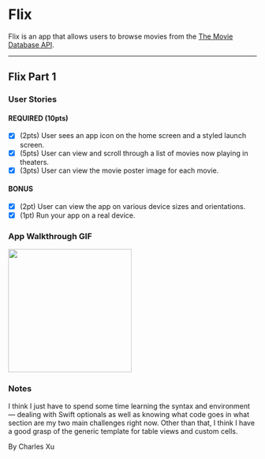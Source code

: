# Flix

Flix is an app that allows users to browse movies from the [The Movie Database API](http://docs.themoviedb.apiary.io/#).

<!-- 📝 `NOTE - PASTE PART 2 SNIPPET HERE:` Paste the README template for part 2 of this assignment here at the top. This will show a history of your development process, which users stories you completed and how your app looked and functioned at each step. -->

---

## Flix Part 1

### User Stories

#### REQUIRED (10pts)
- [x] (2pts) User sees an app icon on the home screen and a styled launch screen.
- [x] (5pts) User can view and scroll through a list of movies now playing in theaters.
- [x] (3pts) User can view the movie poster image for each movie.

#### BONUS
- [x] (2pt) User can view the app on various device sizes and orientations.
- [x] (1pt) Run your app on a real device.

### App Walkthrough GIF

<img src="https://github.com/charlesxu27/Flix-iOS-app/blob/main/flix_screen_recording.gif?raw=true" width=250><br>

### Notes
I think I just have to spend some time learning the syntax and environment — dealing with Swift optionals as well as knowing what code goes in what section are my two main challenges right now.
Other than that, I think I have a good grasp of the generic template for table views and custom cells.

By Charles Xu